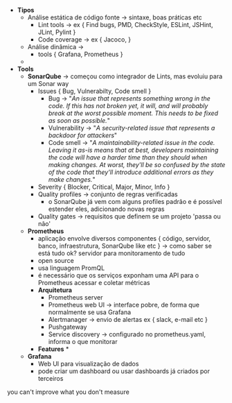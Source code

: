 * **Tipos**
	* Análise estática de código fonte -> sintaxe, boas práticas etc
		* Lint tools -> ex { Find bugs, PMD, CheckStyle, ESLint, JSHint, JLint, Pylint }
		* Code coverage -> ex { Jacoco, }
	* Análise dinâmica -> 
		* tools { Grafana, Prometheus }
	* 
* **Tools**
	* **SonarQube** -> começou como integrador de Lints, mas evoluiu para um Sonar way
		* Issues { Bug, Vulnerabilty, Code smell }
			* Bug -> "*An issue that represents something wrong in the code. If this has not broken yet, it will, and will probably break at the worst possible moment. This needs to be fixed as soon as possible.*"
			* Vulnerability -> "*A security-related issue that represents a backdoor for attackers*"
			* Code smell -> "*A maintainability-related issue in the code. Leaving it as-is means that at best, developers maintaining the code will have a harder time than they should when making changes. At worst, they'll be so confused by the state of the code that they'll introduce additional errors as they make changes.*"
		* Severity { Blocker, Critical, Major, Minor, Info }
		* Quality profiles -> conjunto de regras verificadas
			* o SonarQube já vem com alguns profiles padrão e é possível estender eles, adicionando novas regras
		* Quality gates -> requisitos que definem se um projeto 'passa ou não'
	* **Prometheus**
		* aplicação envolve diversos componentes { código, servidor, banco, infraestrutura, SonarQube like etc } -> como saber se está tudo ok? servidor para monitoramento de tudo
		* open source
		* usa linguagem PromQL
		* é necessário que os serviços exponham uma API para o Prometheus acessar e coletar métricas
		* **Arquitetura**
			* Prometheus server
			* Prometheus web UI -> interface pobre, de forma que normalmente se usa Grafana
			* Alertmanager -> envio de alertas ex { slack, e-mail etc }
			* Pushgateway
			* Service discovery -> configurado no prometheus.yaml, informa o que monitorar
		* **Features**
			* 
	* **Grafana**
		* Web UI para visualização de dados
		* pode criar um dashboard ou usar dashboards já criados por terceiros


 you can't improve what you don't measure